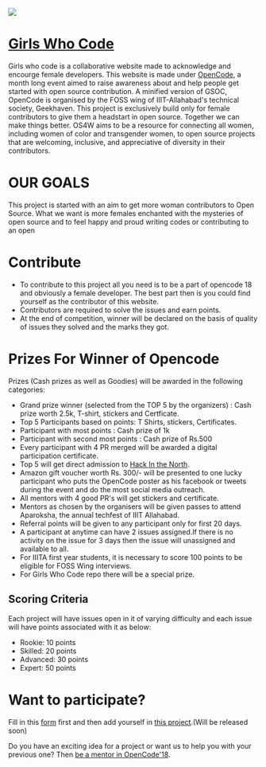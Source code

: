 ![](https://github.com/opencode18/Girls-who-code/blob/master/logo11.png?raw=true)
# [Girls Who Code](https://opencode18.github.io/Girls-who-code/)

Girls who code is a collaborative website made to acknowledge and encourge female developers. 
This website is made under [OpenCode](https://opencode18.github.io/), a month long event aimed to raise awareness about and help people get started with open source contribution. A minified version of GSOC, OpenCode is organised by the FOSS wing of IIIT-Allahabad's technical society, Geekhaven.
This project is exclusively build only for female contributors to give them a headstart in open source.
Together we can make things better. OS4W aims to be a resource for connecting all women, including women of color and transgender women, to open source projects that are welcoming, inclusive, and appreciative of diversity in their contributors.
# OUR GOALS
This project is started with an aim to get more woman contributors to Open Source. What we want is more females enchanted with the mysteries of open source and to feel happy and proud writing codes or contributing to an open 
# Contribute
* To contribute to this project all you need is to be a part of opencode 18 and obviously a female developer. The best part then is you could find yourself as the contributor of this website.
* Contributors are required to solve the issues and earn points.
* At the end of competition, winner will be declared  on the basis of quality of issues they solved and the marks they got.
# Prizes For Winner of Opencode
Prizes (Cash prizes as well as Goodies) will be awarded in the following categories:
* Grand prize winner (selected from the TOP 5 by the organizers) : Cash prize worth 2.5k, T-shirt, stickers and Certficate.
* Top 5 Participants based on points: T Shirts, stickers, Certificates.
* Participant with most points : Cash prize of 1k
* Participant with second most points : Cash prize of Rs.500
* Every participant with 4 PR merged will be awarded a digital participation certificate.
* Top 5 will get direct admission to [Hack In the North](http://www.hackinthenorth.com/).
* Amazon gift voucher worth Rs. 300/- will be presented to one lucky participant who puts the OpenCode poster as his facebook or tweets during the event and do the most social media outreach.
* All mentors with 4 good PR's will get stickers and certificate.
* Mentors as chosen by the organisers will be given passes to attend Aparoksha, the annual techfest of IIIT Allahabad.
* Referral points will be given to any participant only for first 20 days.
* A participant at anytime can have 2 issues assigned.If there is no activity on the issue for 3 days then the issue will unassigned and available to all.
* For IIITA first year students, it is necessary to score 100 points to be eligible for FOSS Wing interviews.
* For Girls Who Code repo there will be a special prize.
## Scoring Criteria
Each project will have issues open in it of varying difficulty and each issue will have points associated with it as below:
* Rookie: 10 points
* Skilled: 20 points
* Advanced: 30 points
* Expert: 50 points
# Want to participate?
Fill in this [form](https://docs.google.com/forms/d/e/1FAIpQLSdoIoX_XSwrQ1V3zK_CD05VPrsgBEl63dmSQFTyK4P2wGaCNg/viewform?usp=sf_link) first and then add yourself in [this project](https://ace-bansal.github.io/opencode18/#).(Will be released soon)

Do you have an exciting idea for a project or want us to help you with your previous one? Then [be a mentor in OpenCode'18](https://l.facebook.com/l.php?u=https%3A%2F%2Fdocs.google.com%2Fforms%2Fd%2Fe%2F1FAIpQLSel6--FZDgpUv62GHzCPcMD7zcg2R8IIdKUzwjxwAavYh-Vbg%2Fviewform%3Fusp%3Dsf_link&h=ATMjgqrZEVuEsPr6bR5tHcbmkaDnF7ggPa5E5WW7bJ3BSrjvUAZgdDEvh5WKZjfbypGJomUCy9PqqroPcb1zC1ZOPwoIk5zNyt0o6ZvRhABFN8qL2v-agcSpXBGk_L9DYIde0tOYSjgbJYdWLW04AmG4_EumzA).
